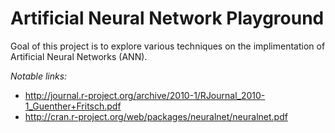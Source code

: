 Artificial Neural Network Playground
=================================

Goal of this project is to explore various techniques on the implimentation of Artificial Neural Networks (ANN).  
  

*Notable links:*  
 - http://journal.r-project.org/archive/2010-1/RJournal_2010-1_Guenther+Fritsch.pdf  
 - http://cran.r-project.org/web/packages/neuralnet/neuralnet.pdf
 
